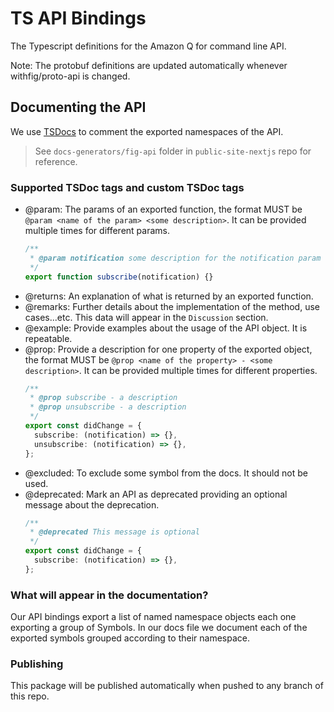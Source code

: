 # TS API Bindings

The Typescript definitions for the Amazon Q for command line API.

Note: The protobuf definitions are updated automatically whenever withfig/proto-api is changed.

## Documenting the API

We use [TSDocs](https://tsdoc.org) to comment the exported namespaces of the API.

> See `docs-generators/fig-api` folder in `public-site-nextjs` repo for reference.

### Supported TSDoc tags and custom TSDoc tags

- @param: The params of an exported function, the format MUST be `@param <name of the param> <some description>`. It can be provided multiple times for different params.
  ```ts
  /**
   * @param notification some description for the notification param
   */
  export function subscribe(notification) {}
  ```
- @returns: An explanation of what is returned by an exported function.
- @remarks: Further details about the implementation of the method, use cases...etc. This data will appear in the `Discussion` section.
- @example: Provide examples about the usage of the API object. It is repeatable.
- @prop: Provide a description for one property of the exported object, the format MUST be `@prop <name of the property> - <some description>`. It can be provided multiple times for different properties.
  ```ts
  /**
   * @prop subscribe - a description
   * @prop unsubscribe - a description
   */
  export const didChange = {
    subscribe: (notification) => {},
    unsubscribe: (notification) => {},
  };
  ```
- @excluded: To exclude some symbol from the docs. It should not be used.
- @deprecated: Mark an API as deprecated providing an optional message about the deprecation.
  ```ts
  /**
   * @deprecated This message is optional
   */
  export const didChange = {
    subscribe: (notification) => {},
  };
  ```

### What will appear in the documentation?

Our API bindings export a list of named namespace objects each one exporting a group of Symbols.
In our docs file we document each of the exported symbols grouped according to their namespace.

### Publishing

This package will be published automatically when pushed to any branch of
this repo.
